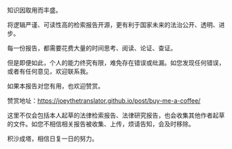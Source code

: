 知识因取用而丰盛。

将逻辑严谨、可读性高的检索报告开源，更有利于国家未来的法治公开、透明、进步。

每一份报告，都需要花费大量的时间思考、阅读、论证、查证。

但是即便如此，个人的能力终究有限，难免存在错误或纰漏。如您发现任何错误，或者有任何意见，欢迎联系我。

如果本报告对您有用，也欢迎赞赏。

赞赏地址：https://joeythetranslator.github.io/post/buy-me-a-coffee/

这里不仅会包括本人起草的法律检索报告、法律研究报告，也会收集其他作者起草的文件。如您不相信相关报告被收集、上传，烦请告知，会及时移除。

积沙成塔，相信日复一日的努力。

